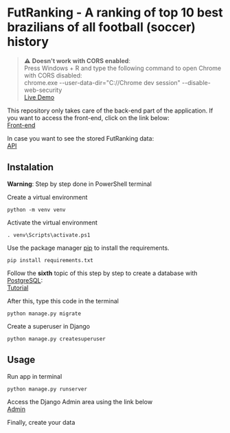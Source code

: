 # FutRanking - A ranking of top 10 best brazilians of all football (soccer) history

> :warning: **Doesn't work with CORS enabled**:  
Press Windows + R and type the following command to open Chrome with CORS disabled:  
chrome.exe --user-data-dir="C://Chrome dev session" --disable-web-security  
[Live Demo](https://wenceslauu.github.io/futranking)  

This repository only takes care of the back-end part of the application. If you want to access the front-end, click on the link below:  
[Front-end](https://github.com/Wenceslauu/futranking/tree/main)  

In case you want to see the stored FutRanking data:  
[API](http://enzoalencar.pythonanywhere.com/api/players/)


## Instalation

**Warning**: Step by step done in PowerShell terminal  

Create a virtual environment
```
python -m venv venv
```

Activate the virtual environment
```
. venv\Scripts\activate.ps1
```

Use the package manager [pip](https://pip.pypa.io/en/stable/) to install the requirements.
```
pip install requirements.txt
```

Follow the **sixth** topic of this step by step to create a database with [PostgreSQL](https://www.postgresql.org/about/):  
[Tutorial](https://stackpython.medium.com/how-to-start-django-project-with-a-database-postgresql-aaa1d74659d8)

After this, type this code in the terminal
```
python manage.py migrate
```

Create a superuser in Django
```
python manage.py createsuperuser
```

## Usage

Run app in terminal
```
python manage.py runserver
```

Access the Django Admin area using the link below  
[Admin](http://127.0.0.1:8000/admin/)  

Finally, create your data